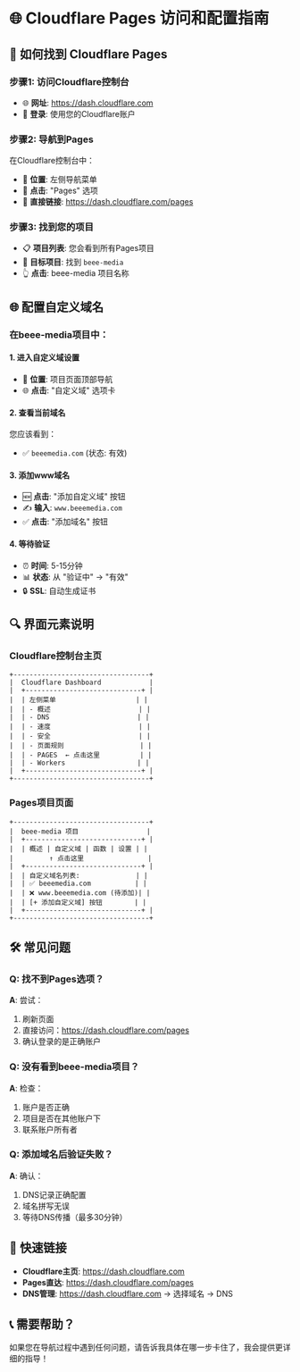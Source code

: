 # 🌐 Cloudflare Pages 访问和配置指南

## 📍 如何找到 Cloudflare Pages

### 步骤1: 访问Cloudflare控制台
- 🌐 **网址**: https://dash.cloudflare.com
- 🔑 **登录**: 使用您的Cloudflare账户

### 步骤2: 导航到Pages
在Cloudflare控制台中：
- 📍 **位置**: 左侧导航菜单
- 📄 **点击**: "Pages" 选项
- 🔗 **直接链接**: https://dash.cloudflare.com/pages

### 步骤3: 找到您的项目
- 📋 **项目列表**: 您会看到所有Pages项目
- 🎯 **目标项目**: 找到 `beee-media`
- 👆 **点击**: beee-media 项目名称

## 🌐 配置自定义域名

### 在beee-media项目中：

#### 1. 进入自定义域设置
- 📍 **位置**: 项目页面顶部导航
- 🌐 **点击**: "自定义域" 选项卡

#### 2. 查看当前域名
您应该看到：
- ✅ `beeemedia.com` (状态: 有效)

#### 3. 添加www域名
- 🆕 **点击**: "添加自定义域" 按钮
- ✍️ **输入**: `www.beeemedia.com`
- ✅ **点击**: "添加域名" 按钮

#### 4. 等待验证
- ⏰ **时间**: 5-15分钟
- 📊 **状态**: 从 "验证中" → "有效"
- 🔒 **SSL**: 自动生成证书

## 🔍 界面元素说明

### Cloudflare控制台主页
```
+----------------------------------+
|  Cloudflare Dashboard            |
|  +-----------------------------+ |
|  | 左侧菜单                    | |
|  | - 概述                      | |
|  | - DNS                      | |
|  | - 速度                      | |
|  | - 安全                      | |
|  | - 页面规则                   | |
|  | - PAGES  ← 点击这里          | |
|  | - Workers                  | |
|  +-----------------------------+ |
+----------------------------------+
```

### Pages项目页面
```
+----------------------------------+
|  beee-media 项目                 |
|  +-----------------------------+ |
|  | 概述 | 自定义域 | 函数 | 设置 | |
|         ↑ 点击这里                |
|  +-----------------------------+ |
|  | 自定义域名列表:              | |
|  | ✅ beeemedia.com           | |
|  | ❌ www.beeemedia.com (待添加)| |
|  | [+ 添加自定义域] 按钮        | |
|  +-----------------------------+ |
+----------------------------------+
```

## 🛠️ 常见问题

### Q: 找不到Pages选项？
**A**: 尝试：
1. 刷新页面
2. 直接访问：https://dash.cloudflare.com/pages
3. 确认登录的是正确账户

### Q: 没有看到beee-media项目？
**A**: 检查：
1. 账户是否正确
2. 项目是否在其他账户下
3. 联系账户所有者

### Q: 添加域名后验证失败？
**A**: 确认：
1. DNS记录正确配置
2. 域名拼写无误
3. 等待DNS传播（最多30分钟）

## 🎯 快速链接

- **Cloudflare主页**: https://dash.cloudflare.com
- **Pages直达**: https://dash.cloudflare.com/pages
- **DNS管理**: https://dash.cloudflare.com → 选择域名 → DNS

## 📞 需要帮助？

如果您在导航过程中遇到任何问题，请告诉我具体在哪一步卡住了，我会提供更详细的指导！
